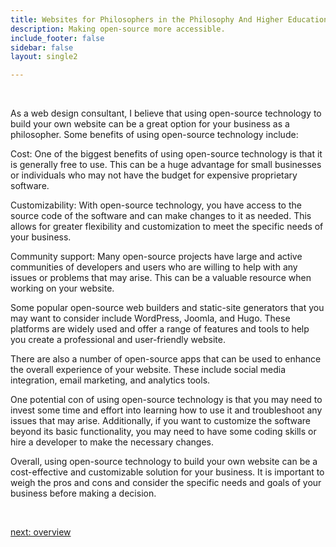 ```yaml
---
title: Websites for Philosophers in the Philosophy And Higher Education  Industry
description: Making open-source more accessible.
include_footer: false
sidebar: false
layout: single2

---
```


<br>
<p>
As a web design consultant, I believe that using open-source technology to build your own website can be a great option for your business as a philosopher. Some benefits of using open-source technology include:

Cost: One of the biggest benefits of using open-source technology is that it is generally free to use. This can be a huge advantage for small businesses or individuals who may not have the budget for expensive proprietary software.

Customizability: With open-source technology, you have access to the source code of the software and can make changes to it as needed. This allows for greater flexibility and customization to meet the specific needs of your business.

Community support: Many open-source projects have large and active communities of developers and users who are willing to help with any issues or problems that may arise. This can be a valuable resource when working on your website.

Some popular open-source web builders and static-site generators that you may want to consider include WordPress, Joomla, and Hugo. These platforms are widely used and offer a range of features and tools to help you create a professional and user-friendly website.

There are also a number of open-source apps that can be used to enhance the overall experience of your website. These include social media integration, email marketing, and analytics tools.

One potential con of using open-source technology is that you may need to invest some time and effort into learning how to use it and troubleshoot any issues that may arise. Additionally, if you want to customize the software beyond its basic functionality, you may need to have some coding skills or hire a developer to make the necessary changes.

Overall, using open-source technology to build your own website can be a cost-effective and customizable solution for your business. It is important to weigh the pros and cons and consider the specific needs and goals of your business before making a decision.

<br>

<a href="https://workdojos.com/philosophers/overview">next: overview</a>
<br>
<br>
</p>
